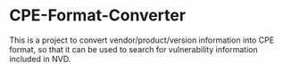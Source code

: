# CPE-Format-Converter
This is a project to convert vendor/product/version information into CPE format, so that it can be used to search for vulnerability information included in NVD.

